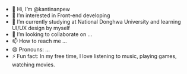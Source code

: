 - 👋 Hi, I’m @kantinanpew
- 👀 I’m interested in Front-end developing
- 🌱 I’m currently studying at National Donghwa University and learning UI/UX design by myself
- 💞️ I’m looking to collaborate on ...
- 📫 How to reach me ...
- 😄 Pronouns: ...
- ⚡ Fun fact: In my free time, I love listening to music, playing games, watching movies.

<!---
kantinanpew/kantinanpew is a ✨ special ✨ repository because its `README.md` (this file) appears on your GitHub profile.
You can click the Preview link to take a look at your changes.
--->
